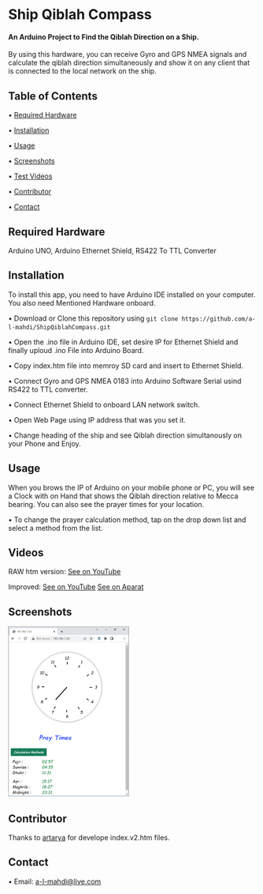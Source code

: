 # Ship Qiblah Compass 

#### An Arduino Project to Find the Qiblah Direction on a Ship.
By using this hardware, you can receive Gyro and GPS NMEA signals and calculate the qiblah direction simultaneously and show it on any client that is connected to the local network on the ship.

## Table of Contents
•  [Required Hardware](#Required-Hardware)

•  [Installation](#installation)

•  [Usage](#usage)

•  [Screenshots](#screenshots)

•  [Test Videos](#Videos)
<!-- 
•  [License](#license) -->

•  [Contributor](#contributor)

•  [Contact](#contact)


## Required Hardware
Arduino UNO, Arduino Ethernet Shield, RS422 To TTL Converter


## Installation
To install this app, you need to have Arduino IDE installed on your computer. You also need Mentioned Hardware onboard.

•  Download or Clone this repository using `git clone https://github.com/a-l-mahdi/ShipQiblahCompass.git`

•  Open the .ino file in Arduino IDE, set desire IP for Ethernet Shield and finally uploud .ino File into Arduino Board.

•  Copy index.htm file into memroy SD card and insert to Ethernet Shield.

•  Connect Gyro and GPS NMEA 0183 into Arduino Software Serial usind RS422 to TTL converter.

•  Connect Ethernet Shield to onboard LAN network switch.

•  Open Web Page using IP address that was you set it.

•  Change heading of the ship and see Qiblah direction simultanously on your Phone and Enjoy.



## Usage
When you brows the IP of Arduino on your mobile phone or PC, you will see a Clock with on Hand that shows the Qiblah direction relative to Mecca bearing. You can also see the prayer times for your location.


•  To change the prayer calculation method, tap on the drop down list and select a method from the list.



## Videos

RAW htm version:
[See on YouTube](https://youtu.be/QEIn0vujR9M)


Improved:
[See on YouTube](https://youtu.be/D12Pzf8zaG0)
[See on Aparat](https://aparat.com/v/12Vp5)


## Screenshots
![Screenshot 1](https://github.com/a-l-mahdi/ShipQiblahCompass/blob/main/Screenshot.png)

<!-- 
## License
This project is licensed under the MIT License - see the [LICENSE](LICENSE) file for details. -->

## Contributor

Thanks to [artarya](https://github.com/artarya) for develope index.v2.htm files.

## Contact

•  Email: a-l-mahdi@live.com

